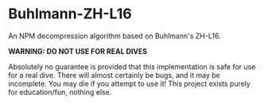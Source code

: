 # Buhlmann-ZH-L16

An NPM decompression algorithm based on Buhlmann's ZH-L16.

**WARNING: DO NOT USE FOR REAL DIVES**

Absolutely no guarantee is provided that this implementation is safe for use for a real dive. There will
almost certainly be bugs, and it may be incomplete. You may die if you attempt to use it! This project exists
purely for education/fun, nothing else.
